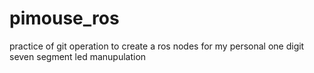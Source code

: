 # pimouse_ros
practice of git operation to create a ros nodes for my personal one digit seven segment led manupulation
